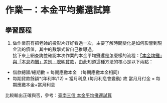 # 作業一：本金平均攤還試算
## 學習歷程
1. 做作業前有把老師的投影片好好看過一次，主要了解時間變化是如何影響到現金流的價值，其中的數學式皆自己推導過。 <br />
接下來上網查詢並確認本次作業的本金平均攤還是怎麼樣的流程：[「本金均攤」與「本息均攤」差別 - 聰明貸款](https://www.smartloan.com.tw/viewBlogDetail.do?kmId=45)，由此知道這種方法的核心是以下兩點： <br />
* 借款總額/總期數 = 每期應繳本金 （每期應繳本金相同）
* 每期貸款餘額*(年利率/12) = 當月利息 (每月利息會變動)
故 當月月付金 = 每期應繳本金+當月利息 

比較輸出正確與否，參考：[臺南三信 本金平均攤還試算](https://ttc.scu.org.tw/memdca1.htm) <br />
